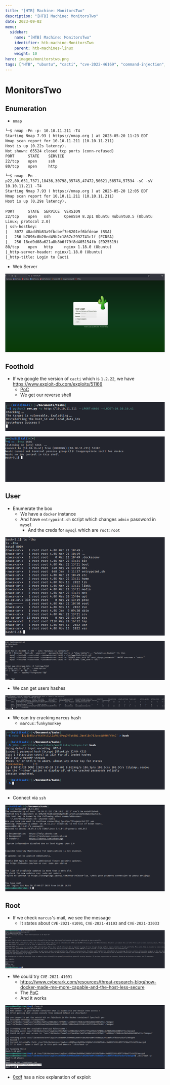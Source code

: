```yaml
---
title: "[HTB] Machine: MonitorsTwo"
description: "[HTB] Machine: MonitorsTwo"
date: 2023-09-02
menu:
  sidebar:
    name: "[HTB] Machine: MonitorsTwo"
    identifier: htb-machine-MonitorsTwo
    parent: htb-machines-linux
    weight: 10
hero: images/monitorstwo.png
tags: ["HTB", "ubuntu", "cacti", "cve-2022-46169", "command-injection", "docker", "john", "cve-2021-41091", "cve-2021-41103", "capsh"]
---
```


# MonitorsTwo
## Enumeration
- `nmap`
```
└─$ nmap -Pn -p- 10.10.11.211 -T4                                     
Starting Nmap 7.93 ( https://nmap.org ) at 2023-05-20 11:23 EDT
Nmap scan report for 10.10.11.211 (10.10.11.211)
Host is up (0.22s latency).
Not shown: 65524 closed tcp ports (conn-refused)
PORT      STATE    SERVICE
22/tcp    open     ssh
80/tcp    open     http
```
```
└─$ nmap -Pn -p22,80,651,7371,18436,30798,35745,47472,50621,56574,57534 -sC -sV 10.10.11.211 -T4
Starting Nmap 7.93 ( https://nmap.org ) at 2023-05-20 12:05 EDT
Nmap scan report for 10.10.11.211 (10.10.11.211)
Host is up (0.29s latency).

PORT      STATE  SERVICE  VERSION
22/tcp    open   ssh      OpenSSH 8.2p1 Ubuntu 4ubuntu0.5 (Ubuntu Linux; protocol 2.0)
| ssh-hostkey: 
|   3072 48add5b83a9fbcbef7e8201ef6bfdeae (RSA)
|   256 b7896c0b20ed49b2c1867c2992741c1f (ECDSA)
|_  256 18cd9d08a621a8b8b6f79f8d405154fb (ED25519)
80/tcp    open   http     nginx 1.18.0 (Ubuntu)
|_http-server-header: nginx/1.18.0 (Ubuntu)
|_http-title: Login to Cacti
```
- Web Server

![](./images/1.png)

## Foothold
- If we google the version of `cacti` which is `1.2.22`, we have https://www.exploit-db.com/exploits/51166
  - [PoC](https://github.com/FredBrave/CVE-2022-46169-CACTI-1.2.22)
  - We get our reverse shell

![](./images/2.png)

![](./images/3.png)

## User
- Enumerate the box
  - We have a `docker` instance
  - And have `entrypoint.sh` script which changes `admin` password in `mysql`
    - And the creds for `mysql` which are `root:root`

![](./images/4.png)

![](./images/5.png)

- We can get users hashes

![](./images/6.png)

- We can try cracking `marcus` hash
  - `marcus:funkymonkey`

![](./images/7.png)

- Connect via `ssh`

![](./images/8.png)

## Root
- If we check `marcus`'s mail, we see the message
  - It states about `CVE-2021-41091`, `CVE-2021-41103` and `CVE-2021-33033`

![](./images/9.png)

- We could try `CVE-2021-41091`
  - https://www.cyberark.com/resources/threat-research-blog/how-docker-made-me-more-capable-and-the-host-less-secure
  - The [PoC](https://github.com/UncleJ4ck/CVE-2021-41091)
  - And it works

![](./images/10.png)

- [0xdf](https://0xdf.gitlab.io/2023/09/02/htb-monitorstwo.html#shell-as-root) has a nice explanation of exploit